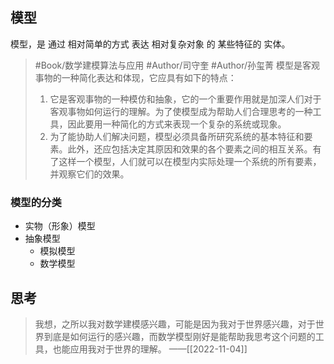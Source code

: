 
## 模型

模型，是 通过 相对简单的方式 表达 相对复杂对象 的 某些特征的 实体。

> #Book/数学建模算法与应用 #Author/司守奎 #Author/孙玺菁 
> 模型是客观事物的一种简化表达和体现，它应具有如下的特点：
> 1. 它是客观事物的一种模仿和抽象，它的一个重要作用就是加深人们对于客观事物如何运行的理解。为了使模型成为帮助人们合理思考的一种工具，因此要用一种简化的方式来表现一个复杂的系统或现象。
> 2. 为了能协助人们解决问题，模型必须具备所研究系统的基本特征和要素。此外，还应包括决定其原因和效果的各个要素之间的相互关系。有了这样一个模型，人们就可以在模型内实际处理一个系统的所有要素，并观察它们的效果。

### 模型的分类

- 实物（形象）模型
- 抽象模型
	- 模拟模型
	- 数学模型

## 思考

> 我想，之所以我对数学建模感兴趣，可能是因为我对于世界感兴趣，对于世界到底是如何运行的感兴趣，而数学模型刚好是能帮助我思考这个问题的工具，也能应用我对于世界的理解。
> ——[[2022-11-04]]

